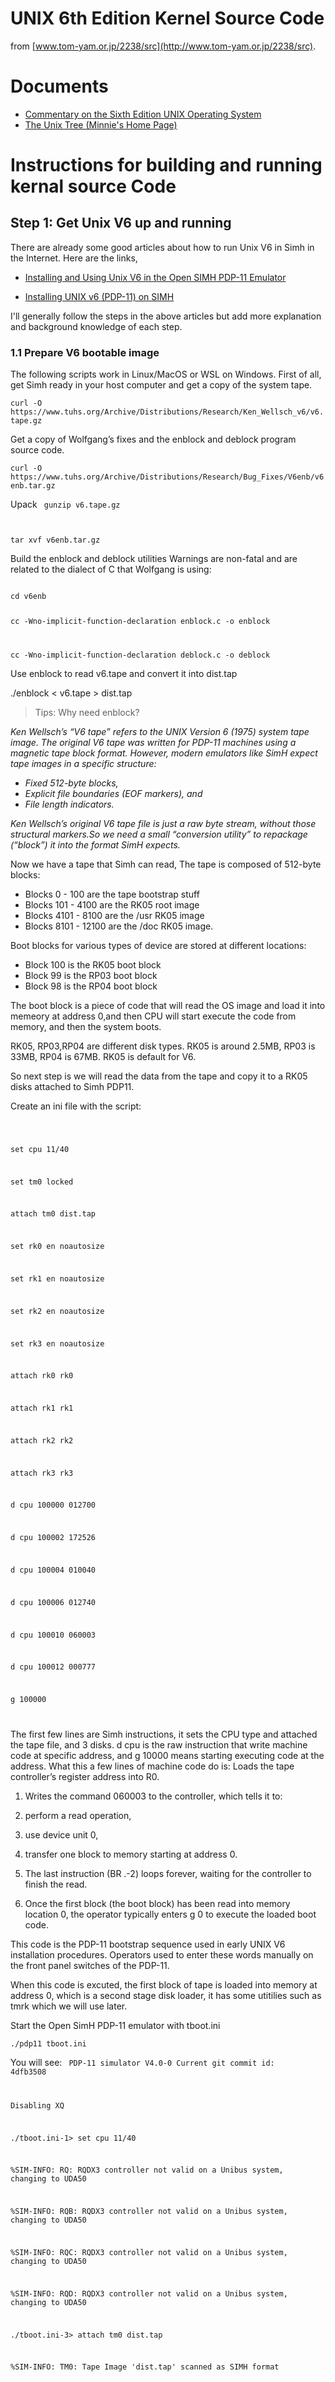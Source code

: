 # UNIX 6th Edition Kernel Source Code

from [www.tom-yam.or.jp/2238/src](http://www.tom-yam.or.jp/2238/src).

# Documents
- [Commentary on the Sixth Edition UNIX Operating System](http://www.lemis.com/grog/Documentation/Lions/)
- [The Unix Tree (Minnie's Home Page)](http://minnie.tuhs.org/cgi-bin/utree.pl)

# Instructions for building and running kernal source Code

## Step 1: Get Unix V6 up and running


There are already some good articles about how to run Unix V6 in Simh in the Internet. Here are the links,

- [Installing and Using Unix V6 in the Open SIMH PDP-11 Emulator](https://decuser.github.io/unix/research-unix/v6/2022/10/19/installing-and-using-research-unix-v6-in-open-simh-pdp-11-emulator.html)

- [Installing UNIX v6 (PDP-11) on SIMH](https://gunkies.org/wiki/Installing_UNIX_v6_(PDP-11)_on_SIMH#Rebuilding_the_kernel)

I'll generally follow the steps in the above articles but add more explanation and background knowledge of each step.

### 1.1 Prepare V6 bootable image
The following scripts work in Linux/MacOS or WSL on Windows.
First of all, get Simh ready in your host computer and get a copy of the system tape.

`curl -O https://www.tuhs.org/Archive/Distributions/Research/Ken_Wellsch_v6/v6.tape.gz`

Get a copy of Wolfgang’s fixes and the enblock and deblock program source code.

`curl -O https://www.tuhs.org/Archive/Distributions/Research/Bug_Fixes/V6enb/v6enb.tar.gz`

Upack
<code>
gunzip v6.tape.gz

tar xvf v6enb.tar.gz
</code>

Build the enblock and deblock utilities
Warnings are non-fatal and are related to the dialect of C that Wolfgang is using:

<code>
cd v6enb

cc -Wno-implicit-function-declaration enblock.c -o enblock

cc -Wno-implicit-function-declaration deblock.c -o deblock
</code>

Use enblock to read v6.tape and convert it into dist.tap

./enblock < v6.tape > dist.tap
> Tips: Why need enblock?

*Ken Wellsch’s “V6 tape” refers to the UNIX Version 6 (1975) system tape image.
The original V6 tape was written for PDP-11 machines using a magnetic tape block format.
However, modern emulators like SimH expect tape images in a specific structure:*

- *Fixed 512-byte blocks,*
- *Explicit file boundaries (EOF markers), and*
- *File length indicators.*

*Ken Wellsch’s original V6 tape file is just a raw byte stream, without those structural markers.So we need a small “conversion utility” to repackage (“block”) it into the format SimH expects.*
 
Now we have a tape that Simh can read, The tape is composed of 512-byte blocks:

- Blocks 0 - 100 are the tape bootstrap stuff
- Blocks 101 - 4100 are the RK05 root image
- Blocks 4101 - 8100 are the /usr RK05 image
- Blocks 8101 - 12100 are the /doc RK05 image.

Boot blocks for various types of device are stored at different locations:

- Block 100 is the RK05 boot block
- Block 99 is the RP03 boot block
- Block 98 is the RP04 boot block

The boot block is a piece of code that will read the OS image and load it into memeory at address 0,and then CPU will start execute the code from memory, and then the system boots.

RK05, RP03,RP04 are different disk types. RK05 is around 2.5MB, RP03 is 33MB, RP04 is 67MB.  RK05 is default for V6.

So next step is we will read the data from the tape and copy it to a RK05 disks attached to Simh PDP11.

Create an ini file with the script:

<code>

set cpu 11/40

set tm0 locked

attach tm0 dist.tap

set rk0 en noautosize

set rk1 en noautosize

set rk2 en noautosize

set rk3 en noautosize

attach rk0 rk0

attach rk1 rk1

attach rk2 rk2

attach rk3 rk3

d cpu 100000 012700

d cpu 100002 172526

d cpu 100004 010040

d cpu 100006 012740

d cpu 100010 060003

d cpu 100012 000777

g 100000

</code>

The first few lines are Simh instructions, it sets the CPU type and attached the tape file, and 3 disks. 
d cpu is the raw instruction that write machine code at specific address, and g 10000 means starting executing code at the address. What this a few lines of machine code do is:
Loads the tape controller’s register address into R0.

1. Writes the command 060003 to the controller, which tells it to:

2. perform a read operation,

3. use device unit 0,

4. transfer one block to memory starting at address 0.

5. The last instruction (BR .-2) loops forever, waiting for the controller to finish the read.

6. Once the first block (the boot block) has been read into memory location 0, the operator typically enters g 0 to execute the loaded boot code.

This code is the PDP-11 bootstrap sequence used in early UNIX V6 installation procedures.
Operators used to enter these words manually on the front panel switches of the PDP-11.

When this code is excuted, the first block of tape is loaded into memory at address 0, which is a second stage disk loader, it has some utitilies such as tmrk which we will use later.

Start the Open SimH PDP-11 emulator with tboot.ini

`./pdp11 tboot.ini`

You will see:
<code>
PDP-11 simulator V4.0-0 Current        git commit id: 4dfb3508

Disabling XQ

./tboot.ini-1> set cpu 11/40

%SIM-INFO: RQ: RQDX3 controller not valid on a Unibus system, changing to UDA50

%SIM-INFO: RQB: RQDX3 controller not valid on a Unibus system, changing to UDA50

%SIM-INFO: RQC: RQDX3 controller not valid on a Unibus system, changing to UDA50

%SIM-INFO: RQD: RQDX3 controller not valid on a Unibus system, changing to UDA50

./tboot.ini-3> attach tm0 dist.tap

%SIM-INFO: TM0: Tape Image 'dist.tap' scanned as SIMH format

</code>